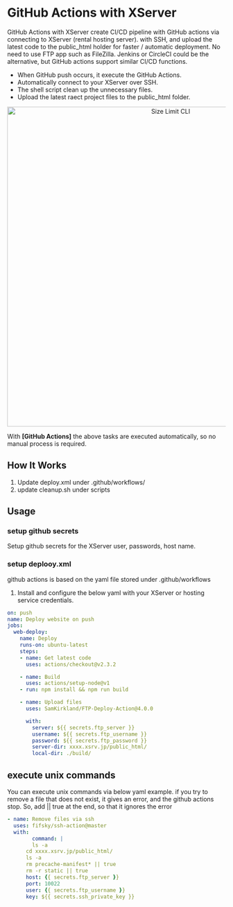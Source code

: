 # GitHub Actions with XServer

GitHub Actions with XServer create CI/CD pipeline with GitHub actions via
connecting to XServer (rental hosting server). with SSH, and upload the latest 
code to the public_html holder for faster / automatic deployment. No need to use 
FTP app such as FileZilla. Jenkins or CircleCI could be the alternative, but GitHub
actions support similar CI/CD functions.

* When GitHub push occurs, it execute the GitHub Actions.
* Automatically connect to your XServer over SSH.
* The shell script clean up the unnecessary files.
* Upload the latest raect project files to the public_html folder.

<p align="center">
  <img src="./img/example.png" alt="Size Limit CLI" width="738">
</p>

With **[GitHub Actions]** the above tasks are executed automatically, so no manual process
is required.



## How It Works

1. Update deploy.xml under .github/workflows/
2. update cleanup.sh under scripts

## Usage

### setup github secrets

Setup github secrets for the XServer user, passwords, host name.

### setup deplooy.xml

github actions is based on the yaml file stored under .github/workflows

1. Install and configure the below yaml with your XServer or hosting service credentials.


```yaml
on: push
name: Deploy website on push
jobs:
  web-deploy:
    name: Deploy
    runs-on: ubuntu-latest
    steps:
    - name: Get latest code
      uses: actions/checkout@v2.3.2

    - name: Build
      uses: actions/setup-node@v1
    - run: npm install && npm run build

    - name: Upload files
      uses: SamKirkland/FTP-Deploy-Action@4.0.0

      with: 
        server: ${{ secrets.ftp_server }}
        username: ${{ secrets.ftp_username }}
        password: ${{ secrets.ftp_password }}
        server-dir: xxxx.xsrv.jp/public_html/
        local-dir: ./build/
```


## execute unix commands

You can execute unix commands via below yaml example. if you try to remove a file that does not exist, it gives an error, and the github actions stop. So, add || true at the end, so that it ignores the error

```yaml
- name: Remove files via ssh
  uses: fifsky/ssh-action@master
  with:
		command: |
    	ls -a
      cd xxxx.xsrv.jp/public_html/
      ls -a
      rm precache-manifest* || true
      rm -r static || true
      host: {{ secrets.ftp_server }}
      port: 10022
      user: {{ secrets.ftp_username }}
      key: ${{ secrets.ssh_private_key }}
```

